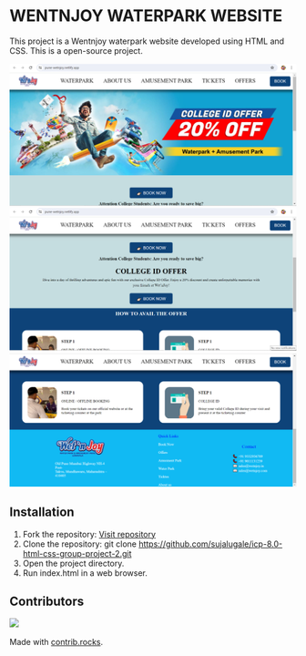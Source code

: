 # WENTNJOY WATERPARK WEBSITE

This project is a Wentnjoy waterpark website  developed using HTML and CSS.
This is a open-source project.

![Screenshot](./images/readme.md%20images/1.png)
![Screenshot](./images/readme.md%20images/2.png)
![Screenshot](./images/readme.md%20images/3.png)


## Installation

1. Fork the repository: [Visit repository](https://github.com/sujalugale/icp-8.0-html-css-group-project-2)
2. Clone the repository: git clone https://github.com/sujalugale/icp-8.0-html-css-group-project-2.git
3. Open the project directory.
4. Run index.html in a web browser.

## Contributors

<a href="https://github.com/sujalugale/icp-8.0-html-css-group-project-2/graphs/contributors">
  <img src="https://contrib.rocks/image?repo=sujalugale/icp-8.0-html-css-group-project-2" />
</a>

Made with [contrib.rocks](https://contrib.rocks).
